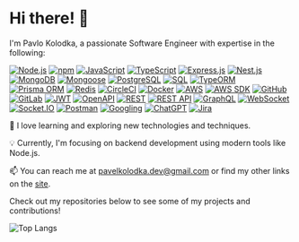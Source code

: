 # Hi there! 👋

I'm Pavlo Kolodka, a passionate Software Engineer with expertise in the following:

[![Node.js](https://img.shields.io/badge/Node.js-339933?style=flat-square&logo=node.js&logoColor=white)](#)
[![npm](https://img.shields.io/badge/npm-CB3837?style=flat-square&logo=npm&logoColor=white)](#)
[![JavaScript](https://img.shields.io/badge/JavaScript-F7DF1E?style=flat-square&logo=javascript&logoColor=black)](#)
[![TypeScript](https://img.shields.io/badge/TypeScript-3178C6?style=flat-square&logo=typescript&logoColor=white)](#)
[![Express.js](https://img.shields.io/badge/Express.js-000000?style=flat-square&logo=express&logoColor=white)](#)
[![Nest.js](https://img.shields.io/badge/Nest.js-E0234E?style=flat-square&logo=nestjs&logoColor=white)](#)
[![MongoDB](https://img.shields.io/badge/MongoDB-47A248?style=flat-square&logo=mongodb&logoColor=white)](#)
[![Mongoose](https://img.shields.io/badge/Mongoose-880000?style=flat-square&logo=mongoose&logoColor=white)](#)
[![PostgreSQL](https://img.shields.io/badge/PostgreSQL-336791?style=flat-square&logo=postgresql&logoColor=white)](#)
[![SQL](https://img.shields.io/badge/SQL-003B57?style=flat-square&logo=sql&logoColor=white)](#)
[![TypeORM](https://img.shields.io/badge/TypeORM-FF6C37?style=flat-square&logo=typeorm&logoColor=white)](#)
[![Prisma ORM](https://img.shields.io/badge/Prisma-1B222D?style=flat-square&logo=prisma&logoColor=white)](#)
[![Redis](https://img.shields.io/badge/Redis-DC382D?style=flat-square&logo=redis&logoColor=white)](#)
[![CircleCI](https://img.shields.io/badge/CircleCI-343434?style=flat-square&logo=circleci&logoColor=white)](#)
[![Docker](https://img.shields.io/badge/Docker-2496ED?style=flat-square&logo=docker&logoColor=white)](#)
[![AWS](https://img.shields.io/badge/AWS-232F3E?style=flat-square&logo=amazon-aws&logoColor=white)](#)
[![AWS SDK](https://img.shields.io/badge/AWS%20SDK-232F3E?style=flat-square&logo=amazon-aws&logoColor=white)](#)
[![GitHub](https://img.shields.io/badge/GitHub-181717?style=flat-square&logo=github&logoColor=white)](#)
[![GitLab](https://img.shields.io/badge/GitLab-FCA121?style=flat-square&logo=gitlab&logoColor=white)](#)
[![JWT](https://img.shields.io/badge/JWT-000000?style=flat-square&logo=json-web-tokens&logoColor=white)](#)
[![OpenAPI](https://img.shields.io/badge/OpenAPI-6BA539?style=flat-square&logo=openapi-initiative&logoColor=white)](#)
[![REST](https://img.shields.io/badge/REST-FF5733?style=flat-square)](#)
[![REST API](https://img.shields.io/badge/REST%20API-FF5733?style=flat-square)](#)
[![GraphQL](https://img.shields.io/badge/GraphQL-E10098?style=flat-square&logo=graphql&logoColor=white)](#)
[![WebSocket](https://img.shields.io/badge/WebSocket-4E4E4E?style=flat-square&logo=websocket&logoColor=white)](#)
[![Socket.IO](https://img.shields.io/badge/Socket.IO-010101?style=flat-square&logo=socket.io&logoColor=white)](#)
[![Postman](https://img.shields.io/badge/Postman-FF6C37?style=flat-square&logo=postman&logoColor=white)](#)
[![Googling](https://img.shields.io/badge/Googling-4285F4?style=flat-square&logo=google&logoColor=white)](#)
[![ChatGPT](https://img.shields.io/badge/ChatGPT-4B0082?style=flat-square)](#)
[![Jira](https://img.shields.io/badge/Jira-0052CC?style=flat-square&logo=jira&logoColor=white)](#)

🌱 I love learning and exploring new technologies and techniques.

💡 Currently, I'm focusing on backend development using modern tools like Node.js.

📫 You can reach me at [pavelkolodka.dev@gmail.com](mailto:pavelkolodka.dev@gmail.com) or find my other links on the [site](https://pavlokolodka.github.io/pavlokolodka/).

Check out my repositories below to see some of my projects and contributions!

![Top Langs](https://github-readme-stats.vercel.app/api/top-langs/?username=pavlokolodka&layout=compact&size_weight=0.5&count_weight=0.5&langs_count=10)
